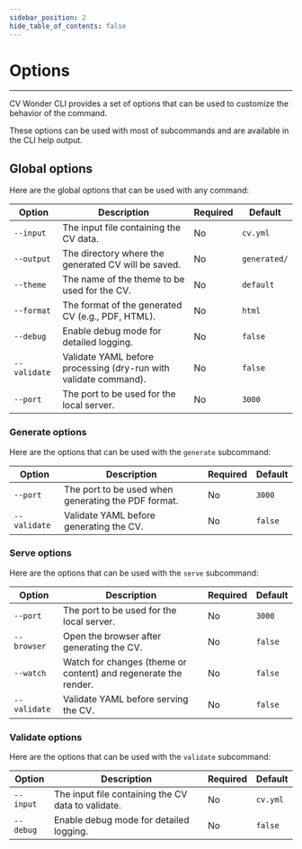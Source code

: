 ```yaml
---
sidebar_position: 2
hide_table_of_contents: false
---
```

# Options

---

CV Wonder CLI provides a set of options that can be used to customize the behavior of the command.

These options can be used with most of subcommands and are available in the CLI help output.

## Global options

Here are the global options that can be used with any command:

| Option | Description | Required | Default |
|--------|-------------|----------|---------|
| `--input` | The input file containing the CV data. | No | `cv.yml` |
| `--output` | The directory where the generated CV will be saved. | No | `generated/` |
| `--theme` | The name of the theme to be used for the CV. | No | `default` |
| `--format` | The format of the generated CV (e.g., PDF, HTML). | No | `html` |
| `--debug` | Enable debug mode for detailed logging. | No | `false` |
| `--validate` | Validate YAML before processing (dry-run with validate command). | No | `false` |
| `--port` | The port to be used for the local server. | No | `3000` |

### Generate options

Here are the options that can be used with the `generate` subcommand:

| Option | Description | Required | Default |
|--------|-------------|----------|---------|
| `--port` | The port to be used when generating the PDF format. | No | `3000` |
| `--validate` | Validate YAML before generating the CV. | No | `false` |

### Serve options

Here are the options that can be used with the `serve` subcommand:

| Option | Description | Required | Default |
|--------|-------------|----------|---------|
| `--port` | The port to be used for the local server. | No | `3000` |
| `--browser` | Open the browser after generating the CV. | No | `false` |
| `--watch` | Watch for changes (theme or content) and regenerate the render. | No | `false` |
| `--validate` | Validate YAML before serving the CV. | No | `false` |

### Validate options

Here are the options that can be used with the `validate` subcommand:

| Option | Description | Required | Default |
|--------|-------------|----------|---------|
| `--input` | The input file containing the CV data to validate. | No | `cv.yml` |
| `--debug` | Enable debug mode for detailed logging. | No | `false` |

